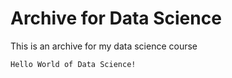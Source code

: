 # Archive for Data Science
This is an archive for my data science course

```Hello World of Data Science!```
